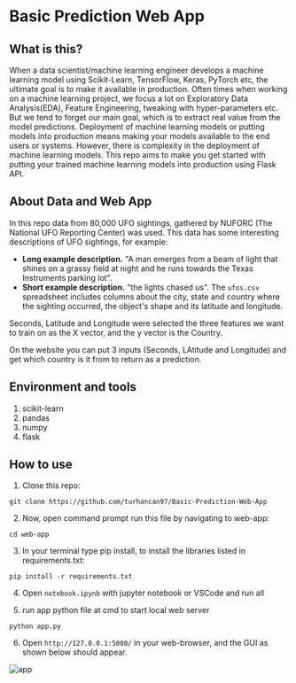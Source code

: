 # Basic Prediction Web App
## What is this?
When a data scientist/machine learning engineer develops a machine learning model using Scikit-Learn, TensorFlow, Keras, PyTorch etc, the ultimate goal is to make it available in production. Often times when working on a machine learning project, we focus a lot on Exploratory Data Analysis(EDA), Feature Engineering, tweaking with hyper-parameters etc. But we tend to forget our main goal, which is to extract real value from the model predictions.
Deployment of machine learning models or putting models into production means making your models available to the end users or systems. However, there is complexity in the deployment of machine learning models. This repo aims to make you get started with putting your trained machine learning models into production using Flask API.

## About Data and Web App
In this repo data from 80,000 UFO sightings, gathered by NUFORC (The National UFO Reporting Center) was used. This data has some interesting descriptions of UFO sightings, for example:

* **Long example description.** "A man emerges from a beam of light that shines on a grassy field at night and he runs towards the Texas Instruments parking lot".
* **Short example description.** "the lights chased us".
The `ufos.csv` spreadsheet includes columns about the city, state and country where the sighting occurred, the object's shape and its latitude and longitude.

Seconds, Latitude and Longitude were selected the three features we want to train on as the X vector, and the y vector is the Country. 

On the website you can put 3 inputs (Seconds, LAtitude and Longitude) and get which country is it from to return as a prediction.
## Environment and tools
1. scikit-learn
2. pandas
3. numpy
4. flask

## How to use

1. Clone this repo:

`git clone https://github.com/turhancan97/Basic-Prediction-Web-App`

2. Now, open command prompt run this file by navigating to web-app:

`cd web-app`

3. In your terminal type pip install, to install the libraries listed in requirements.txt:

`pip install -r requirements.txt`

4. Open `notebook.ipynb` with jupyter notebook or VSCode and run all

5. run app python file at cmd to start local web server 

`python app.py`

6. Open `http://127.0.0.1:5000/` in your web-browser, and the GUI as shown below should appear.

![app](https://user-images.githubusercontent.com/22428774/141831612-0a413b65-f279-4a1f-acd2-26e73439aa44.PNG)
